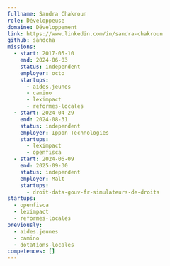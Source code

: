 ```yaml
---
fullname: Sandra Chakroun
role: Développeuse
domaine: Développement
link: https://www.linkedin.com/in/sandra-chakroun
github: sandcha
missions:
  - start: 2017-05-10
    end: 2024-06-03
    status: independent
    employer: octo
    startups:
      - aides.jeunes
      - camino
      - leximpact
      - reformes-locales
  - start: 2024-04-29
    end: 2024-08-31
    status: independent
    employer: Ippon Technologies
    startups:
      - leximpact
      - openfisca
  - start: 2024-06-09
    end: 2025-09-30
    status: independent
    employer: Malt
    startups:
      - droit-data-gouv-fr-simulateurs-de-droits
startups:
  - openfisca
  - leximpact
  - reformes-locales
previously:
  - aides.jeunes
  - camino
  - dotations-locales
competences: []
---
```

